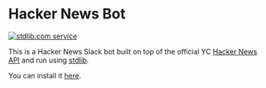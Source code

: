 # Hacker News Bot
[![stdlib.com service](https://img.shields.io/badge/stdlib-0.1.4-green.svg?raw=true "stdlib.com service")](https://stdlib.com/services/nemo/slack-bot)

This is a Hacker News Slack bot built on top of the official YC [Hacker News API](https://github.com/HackerNews/API) and run using [stdlib](https://stdlib.com/services/nemo/slack-bot).

You can install it [here](https://f.stdlib.com/nemo/slack-bot).
